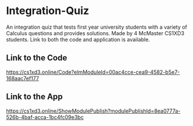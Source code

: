 # Integration-Quiz
An integration quiz that tests first year university students with a variety of Calculus questions and provides solutions. Made by 4 McMaster CS1XD3 students. Link to both the code and application is available.


## Link to the Code
https://cs1xd3.online/Code?elmModuleId=00ac4cce-cea9-4582-b5e7-168aac7ef177

## Link to the App
https://cs1xd3.online/ShowModulePublish?modulePublishId=8ea0777a-526b-4baf-acca-1bc4fc09e3bc
